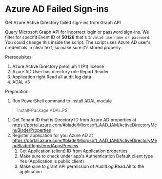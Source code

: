 # Azure AD Failed Sign-ins
Get Azure Active Directory failed sign-ins from Graph API

Query Microsoft Graph API for incorrect login or password sign-ins. We filter for specifit Event ID of **50126** that's `Invalid username or password`. You could change this inside the script. The script uses Azure AD user's credentials in clear text, so make sure it's stored properly.

Prerequisites:
1. Azure Active Directory premium 1 (P1) license
1. Azure AD User has directory role Report Reader
1. Application right Read all audit log data
1. ADAL v3 

Preparation:
1. Run PowerShell command to install ADAL module
>Install-Package ADAL.PS
1. Get Tenant ID that is Directory ID from Azure AD properties at https://portal.azure.com/#blade/Microsoft_AAD_IAM/ActiveDirectoryMenuBlade/Properties
1. Register application for you Azure AD at https://portal.azure.com/#blade/Microsoft_AAD_IAM/ActiveDirectoryMenuBlade/RegisteredAppsPreview
   1. Get Application (client) ID from Application properties
   1. Make sure to check under app's Authentication Default client type Yes (Application is public client)
   1. Make sure to grant API permission of AuditLog.Read.All to the application 
 
